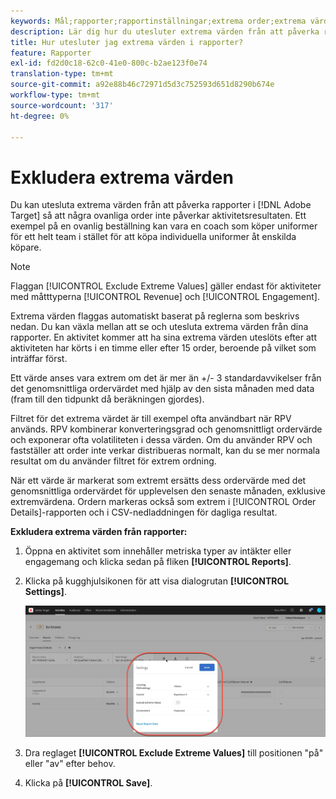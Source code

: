```yaml
---
keywords: Mål;rapporter;rapportinställningar;extrema order;extrema värden
description: Lär dig hur du utesluter extrema värden från att påverka rapporter i Adobe [!DNL Target] så att några ovanliga order inte påverkar dina aktivitetsresultat.
title: Hur utesluter jag extrema värden i rapporter?
feature: Rapporter
exl-id: fd2d0c18-62c0-41e0-800c-b2ae123f0e74
translation-type: tm+mt
source-git-commit: a92e88b46c72971d5d3c752593d651d8290b674e
workflow-type: tm+mt
source-wordcount: '317'
ht-degree: 0%

---
```


# Exkludera extrema värden

Du kan utesluta extrema värden från att påverka rapporter i [!DNL Adobe Target] så att några ovanliga order inte påverkar aktivitetsresultaten. Ett exempel på en ovanlig beställning kan vara en coach som köper uniformer för ett helt team i stället för att köpa individuella uniformer åt enskilda köpare.

>[!NOTE]
>
>Flaggan [!UICONTROL Exclude Extreme Values] gäller endast för aktiviteter med måtttyperna [!UICONTROL Revenue] och [!UICONTROL Engagement].

Extrema värden flaggas automatiskt baserat på reglerna som beskrivs nedan. Du kan växla mellan att se och utesluta extrema värden från dina rapporter. En aktivitet kommer att ha sina extrema värden uteslöts efter att aktiviteten har körts i en timme eller efter 15 order, beroende på vilket som inträffar först.

Ett värde anses vara extrem om det är mer än +/- 3 standardavvikelser från det genomsnittliga ordervärdet med hjälp av den sista månaden med data (fram till den tidpunkt då beräkningen gjordes).

Filtret för det extrema värdet är till exempel ofta användbart när RPV används. RPV kombinerar konverteringsgrad och genomsnittligt ordervärde och exponerar ofta volatiliteten i dessa värden. Om du använder RPV och fastställer att order inte verkar distribueras normalt, kan du se mer normala resultat om du använder filtret för extrem ordning.

När ett värde är markerat som extremt ersätts dess ordervärde med det genomsnittliga ordervärdet för upplevelsen den senaste månaden, exklusive extremvärdena. Ordern markeras också som extrem i [!UICONTROL Order Details]-rapporten och i CSV-nedladdningen för dagliga resultat.

**Exkludera extrema värden från rapporter:**

1. Öppna en aktivitet som innehåller metriska typer av intäkter eller engagemang och klicka sedan på fliken **[!UICONTROL Reports]**.
1. Klicka på kugghjulsikonen för att visa dialogrutan **[!UICONTROL Settings]**.

   ![Stegresultat](assets/exclude_extreme_values.png)

1. Dra reglaget **[!UICONTROL Exclude Extreme Values]** till positionen &quot;på&quot; eller &quot;av&quot; efter behov.
1. Klicka på **[!UICONTROL Save]**.
